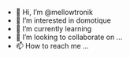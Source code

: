- 👋 Hi, I’m @mellowtronik
- 👀 I’m interested in domotique
- 🌱 I’m currently learning 
- 💞️ I’m looking to collaborate on ...
- 📫 How to reach me ...

<!---
mellowtronik/mellowtronik is a ✨ special ✨ repository because its `README.md` (this file) appears on your GitHub profile.
You can click the Preview link to take a look at your changes.
--->
